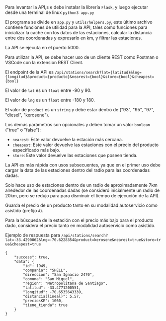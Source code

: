 Para levantar la API,s e debe instalar la librería `Flask`, y luego ejecutar desde una terminal de linux `python3 app.py`
 

El programa se divide en `app.py` y `utils/helpers.py`, este último archivo contiene funciones de utilidad para la API, tales como funciones para inicializar la cache con los datos de las estaciones, calcular la distancia entre dos coordenadas y expresarlo en km, y filtrar las estaciones.

La API se ejecuta en el puerto 5000.

Para utilizar la API, se debe hacer uso de un cliente REST como Postman o VSCode con la extension REST Client.

El endpoint de la API es `/api/stations/search?lat={latitud}&lng={longitud}&product={producto}&nearest={bool}&store={bool}&cheapest={bool}`

El valor de `lat` es un `float` entre -90 y 90.

El valor de `lng` es un `float` entre -180 y 180.

El valor de `product` es un `string` y debe estar dentro de ("93", "95", "97", "diesel", "kerosene").

Los demás parámetros son opcionales y deben tomar un valor `boolean` ("true" o "false"):
- `nearest`: Este valor devuelve la estación más cercana.
- `cheapest`: Este valor devuelve las estaciones con el precio del producto especificado más bajo.
- `store`: Este valor devuelve las estaciones que poseen tienda.

La API es más rápida con usos subsecuentes, ya que en el primer uso debe cargar la data de las estaciones dentro del radio para las coordenadas dadas.

Solo hace uso de estaciones dentro de un radio de aproximadamente 7km alrededor de las coordenadas dadas (se consideró inicialmente un radio de 20km, pero se redujo para para disminuir el tiempo de ejecución de la API).

Guarda el precio de un producto tanto en su modalidad autoservicio como asistido (prefijo `A`).

Para la búsqueda de la estación con el precio más bajo para el producto dado, considera el precio tanto en modalidad autoservicio como asistido.

Ejemplo de respuesta para `/api/stations/search?lat=-33.4290062&lng=-70.6228354&product=kerosene&nearest=true&store=true&cheapest=true`

```
{
    "success": true,
    "data": {
        "id": 1949,
        "compania": "SHELL",
        "direccion": "San Ignacio 2470",
        "comuna": "San Miguel",
        "region": "Metropolitana de Santiago",
        "latitud": -33.4771200551,
        "longitud": -70.6535643339,
        "distancia(lineal)": 5.57,
        "preciosKE": 1060,
        "tiene_tienda": true
    }
}
```
